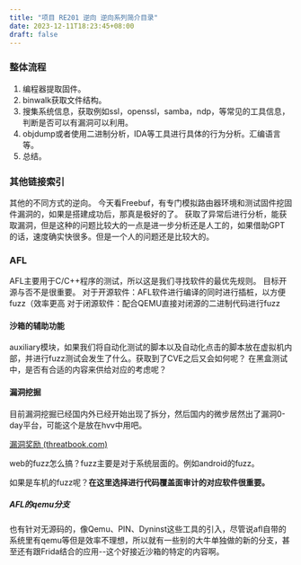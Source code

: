 ```yaml
---
title: "项目 RE201 逆向 逆向系列简介目录"
date: 2023-12-11T18:23:45+08:00
draft: false
---
```


### 



### 整体流程

1. 编程器提取固件。
2. binwalk获取文件结构。
3. 搜集系统信息，获取例如ssl，openssl，samba，ndp，等常见的工具信息，判断是否可以有漏洞可以利用。
4. objdump或者使用二进制分析，IDA等工具进行具体的行为分析。汇编语言等。
5. 总结。

### 其他链接索引
其他的不同方式的逆向。
今天看Freebuf，有专门模拟路由器环境和测试固件挖固件漏洞的，如果是搭建成功后，那真是极好的了。 获取了异常后进行分析，能获取漏洞，但是这种的问题比较大的一点是进一步分析还是人工的，如果借助GPT的话，速度确实快很多。但是一个人的问题还是比较大的。


### AFL
AFL主要用于C/C++程序的测试，所以这是我们寻找软件的最优先规则。
目标开源与否不是很重要。
对于开源软件：AFL软件进行编译的同时进行插桩，以方便fuzz（效率更高
对于闭源软件：配合QEMU直接对闭源的二进制代码进行fuzz

#### 沙箱的辅助功能
auxiliary模块，如果我们将自动化测试的脚本以及自动化点击的脚本放在虚拟机内部，并进行fuzz测试会发生了什么。获取到了CVE之后又会如何呢？
在黑盒测试中，是否有合适的内容来供给对应的考虑呢？


#### 漏洞挖掘

目前漏洞挖掘已经国内外已经开始出现了拆分，然后国内的微步居然出了漏洞0-day平台，可能这个是放在hvv中用吧。

[漏洞奖励 (threatbook.com)](https://x.threatbook.com/v5/vulReward)

web的fuzz怎么搞？fuzz主要是对于系统层面的。例如android的fuzz。

如果是车机的fuzz呢？**在这里选择进行代码覆盖面审计的对应软件很重要。**

##### AFL的qemu分支

也有针对无源码的，像Qemu、PIN、Dyninst这些工具的引入，尽管说afl自带的系统里有qemu等但是效率不理想，所以就有一些别的大牛单独做的新的分支，甚至还有跟Frida结合的应用--这个好接近沙箱的特定的内容啊。






